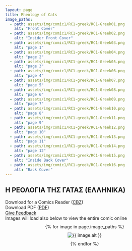 ```yaml
---
layout: page
title: Rheology of Cats
image_paths:
  - path: assets/img/comic1/RC1-greek/RC1-Greek01.png 
    alt: "Front Cover"
  - path: assets/img/comic1/RC1-greek/RC1-Greek02.png 
    alt: "Insider Front Cover"
  - path: assets/img/comic1/RC1-greek/RC1-Greek03.png 
    alt: "page 1"
  - path: assets/img/comic1/RC1-greek/RC1-Greek04.png 
    alt: "page 2"
  - path: assets/img/comic1/RC1-greek/RC1-Greek05.png 
    alt: "page 3"
  - path: assets/img/comic1/RC1-greek/RC1-Greek06.png 
    alt: "page 4"
  - path: assets/img/comic1/RC1-greek/RC1-Greek07.png 
    alt: "page 5"
  - path: assets/img/comic1/RC1-greek/RC1-Greek08.png 
    alt: "page 6"
  - path: assets/img/comic1/RC1-greek/RC1-Greek09.png 
    alt: "page 7"
  - path: assets/img/comic1/RC1-greek/RC1-Greek10.png 
    alt: "page 8"
  - path: assets/img/comic1/RC1-greek/RC1-Greek11.png 
    alt: "page 9"
  - path: assets/img/comic1/RC1-greek/RC1-Greek12.png 
    alt: "page 10"
  - path: assets/img/comic1/RC1-greek/RC1-Greek13.png 
    alt: "page 11"
  - path: assets/img/comic1/RC1-greek/RC1-Greek14.png 
    alt: "page 12"
  - path: assets/img/comic1/RC1-greek/RC1-Greek15.png 
    alt: "Inside Back Cover"
  - path: assets/img/comic1/RC1-greek/RC1-Greek16.png 
    alt: "Back Cover"
---
```


<div class="col-lg-12 text-center">
	<h2 class="section-heading text-uppercase">Η ΡΕΟΛΟΓΙΑ ΤΗΣ ΓΑΤΑΣ (ΕΛΛΗΝΙΚΑ)
</h2>
        <div class="text-muted">
           Download for a Comics Reader (<a href="{{ site.url }}/downloads/comic1-greek/RC1-Greek.cbz">CBZ</a>)
        </div>
        <div class="text-muted">
           Download PDF (<a href="{{ site.url }}/downloads/comic1-greek/RC1-Greek.pdf">PDF</a>)
        </div>
        <div class="text-muted">
           <a href="https://forms.gle/YxFdry5rYfWbbZVBA">Give Feedback</a>
        </div>
        <div class="text-muted">
          Images will load also below to view the entire comic online
        </div>

</div>

<div style="display: flex; flex-direction: column; align-items: center; margin-top: 10px; margin-bottom: 30px;">
  {% for image in page.image_paths %}
    <img src="{{ image.path }}" alt="{{ image.alt }}" style="max-width: 80%; height: auto; margin: 10px;">
  {% endfor %}
</div>












